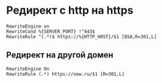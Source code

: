 # Редирект с http на https

```htcaccess
RewriteEngine on
RewriteCond %{SERVER_PORT} !^443$
RewriteRule ^(.*)$ https://%{HTTP_HOST}/$1 [QSA,R=301,L]
```

<h2>Редирект на другой домен</h2>

```htaccess
RewriteEngine On
RewriteRule (.*) https://new.ru/$1 [R=301,L]
```
